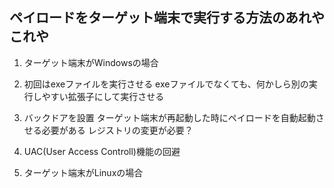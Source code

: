 ## ペイロードをターゲット端末で実行する方法のあれやこれや
1. ターゲット端末がWindowsの場合 
 1. 初回はexeファイルを実行させる
  exeファイルでなくても、何かしら別の実行しやすい拡張子にして実行させる  
 1. バックドアを設置
  ターゲット端末が再起動した時にペイロードを自動起動させる必要がある
  レジストリの変更が必要？
 1. UAC(User Access Controll)機能の回避  

1. ターゲット端末がLinuxの場合  


